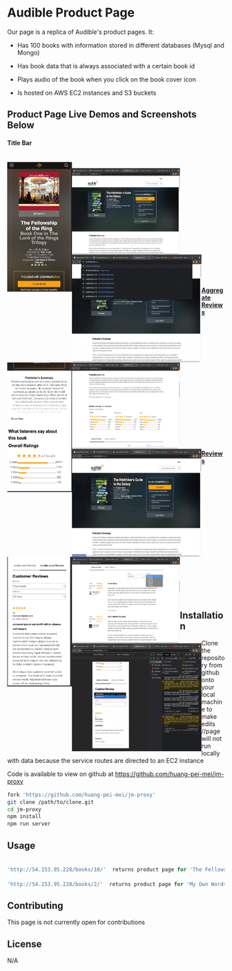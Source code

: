 # Audible Product Page

Our page is a replica of Audible's product pages. It:

* Has 100 books with information stored in different databases (Mysql  and Mongo)

* Has book data that is always associated with a certain book id

* Plays audio of the book when you click on the book cover icon

* Is hosted on AWS EC2 instances and S3 buckets


## Product Page Live Demos and Screenshots Below

#### Title Bar
<br />
<a href="url"><img src="Pictures_and_Gifs/phoneTitleBar.png" align="left" height="300px" width="150px">

<a href="url"><img src="Pictures_and_Gifs/DeskTopTitle.png" align="left" height="200px" width="250px">

<a href="url"><img src="Pictures_and_Gifs/TitleBarGif.gif" align="left" float="right" height="250px" width="300px">

<br /> <br /><br /><br /><br /><br /> <br /><br /><br /><br /><br /> <br /><br /><br /><br />

#### Aggregate Reviews
<a href="url"><img src="Pictures_and_Gifs/aggregateReviewsPhoneView.png" align="left" height="300px" width="150px">

<a href="url"><img src="Pictures_and_Gifs/desktopAggregateReviewsAndSumary.png" align="left" height="200px" width="250px">

<a href="url"><img src="Pictures_and_Gifs/aggregateReviewsDesktop.gif" align="left" height="250px" width="300px">


<br /> <br /><br /><br /><br /><br /><br /><br /><br /><br /><br /><br /><br /><br /><br /><br />


#### Reviews

<a href="url"><img src="Pictures_and_Gifs/reviewsWithHeader.png" align="left" height="300px" width="150px"></a>

<a href="url"><img src="Pictures_and_Gifs/ReviewsDesktop.png" align="left" height="200px" width="250px"></a>

<a href="url"><img src="Pictures_and_Gifs/mediaReviews.gif" align="left" height="250px" width="300px"></a>


<br /><br /><br /><br /><br /><br /><br /><br /><br /><br /><br /><br /><br /><br /><br /><br /><br />


## Installation

Clone the repository from github onto your local machine to make edits
//page will not run locally with data because the service routes are directed to an EC2 instance

Code is available to view on github at https://github.com/huang-pei-mei/jm-proxy

```bash
fork 'https://github.com/huang-pei-mei/jm-proxy'
git clone /path/to/clone.git
cd jm-proxy
npm install
npm run server

```

## Usage

```javascript

'http://54.153.95.228/books/10/'  returns product page for 'The Fellowship of the Ring by  J. R. R. Tolkien'

'http://54.153.95.228/books/2/'  returns product page for 'My Own Words by Ruth Bader Ginsburg, Mary Hartnett, Wendy W. Williams'

```

## Contributing
This page is not currently open for contributions

## License
N/A